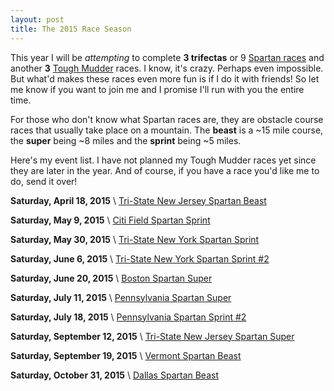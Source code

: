 ```yaml
---
layout: post
title: The 2015 Race Season
---
```


This year I will be *attempting* to complete **3 trifectas** or 9 [Spartan races](http://spartan.com) and another **3** [Tough Mudder](http://toughmudder.com) races. I know, it's crazy. Perhaps even impossible. But what'd makes these races even more fun is if I do it with friends! So let me know if you want to join me and I promise I'll run with you the entire time.

For those who don't know what Spartan races are, they are obstacle course races that usually take place on a mountain. The **beast** is a ~15 mile course, the **super** being ~8 miles and the **sprint** being ~5 miles.

Here's my event list. I have not planned my Tough Mudder races yet since they are later in the year. And of course, if you have a race you'd like me to do, send it over!

**Saturday, April 18, 2015** \\
[Tri-State New Jersey Spartan Beast](http://www.spartan.com/events/?event_id=494/tri-state-new-jersey-beast)

**Saturday, May 9, 2015** \\
[Citi Field Spartan Sprint](http://www.spartan.com/events/?event_id=420/citi-field-sprint-%28stadium%29)

**Saturday, May 30, 2015** \\
[Tri-State New York Spartan Sprint](http://www.spartan.com/events/?event_id=423/tri-state-new-york-sprint)

**Saturday, June 6, 2015** \\
[Tri-State New York Spartan Sprint #2](http://www.spartan.com/events/?event_id=424/tri-state-new-york-sprint-#2)

**Saturday, June 20, 2015** \\
[Boston Spartan Super](http://www.spartan.com/events/?event_id=504/boston-super)

**Saturday, July 11, 2015** \\
[Pennsylvania Spartan Super](http://www.spartan.com/events/?event_id=472/pennsylvania-super)

**Saturday, July 18, 2015** \\
[Pennsylvania Spartan Sprint #2](http://www.spartan.com/events/?event_id=474/pennsylvania-sprint-#2)

**Saturday, September 12, 2015** \\
[Tri-State New Jersey Spartan Super](http://www.spartan.com/events/?event_id=568/tri-state-new-jersey-super)

**Saturday, September 19, 2015** \\
[Vermont Spartan Beast](http://www.spartan.com/events/?event_id=572/vermont-beast)

**Saturday, October 31, 2015** \\
[Dallas Spartan Beast](http://www.spartan.com/events/?event_id=517/dallas-beast)